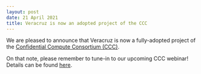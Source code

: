 ```yaml
---
layout: post
date: 21 April 2021
title: Veracruz is now an adopted project of the CCC
---
```


We are pleased to announce that Veracruz is now a fully-adopted project of the [Confidential Compute Consortium (CCC)](https://confidentialcomputing.io).

On that note, please remember to tune-in to our upcoming CCC webinar!  Details can be found [here](https://confidentialcomputing.io/webinar-veracruz/).
